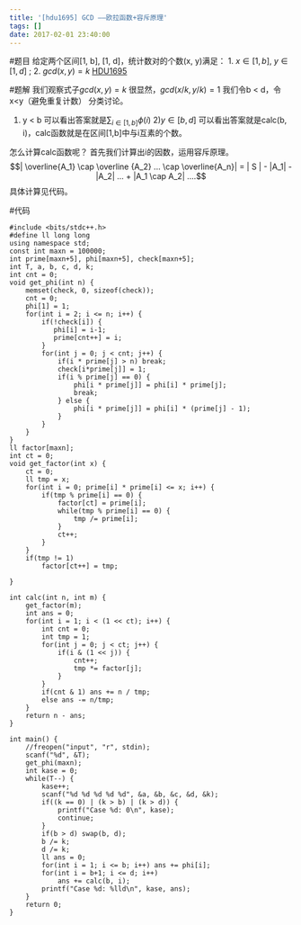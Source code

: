```yaml
---
title: '[hdu1695] GCD ——欧拉函数+容斥原理'
tags: []
date: 2017-02-01 23:40:00
---
```


#题目
给定两个区间[1, b], [1, d]，统计数对的个数(x, y)满足：
1\. $x \in [1, b]$, $y \in [1, d]$ ;
2\. $gcd(x, y) = k$
[HDU1695](http://acm.hdu.edu.cn/showproblem.php?pid=1695)

#题解
我们观察式子$gcd(x,y)=k$
很显然，$gcd(x/k, y/k) = 1$
我们令b < d，令x<y（避免重复计数）
分类讨论。
1) y < b
可以看出答案就是$\sum_{i \in [1, b]} \phi(i)$
2)$y \in [b, d]$
可以看出答案就是calc(b, i)，calc函数就是在区间[1,b]中与i互素的个数。

怎么计算calc函数呢？
首先我们计算出i的因数，运用容斥原理。
$$| \overline{A_1} \cap \overline {A_2} ... \cap \overline{A_n}| = | S | - |A_1| - |A_2| ... + |A_1 \cap A_2| ....$$
具体计算见代码。

#代码
```
#include <bits/stdc++.h>
#define ll long long
using namespace std;
const int maxn = 100000;
int prime[maxn+5], phi[maxn+5], check[maxn+5];
int T, a, b, c, d, k;
int cnt = 0;
void get_phi(int n) {
    memset(check, 0, sizeof(check));
    cnt = 0;
    phi[1] = 1; 
    for(int i = 2; i <= n; i++) {
        if(!check[i]) {
           phi[i] = i-1;
           prime[cnt++] = i;
        }
        for(int j = 0; j < cnt; j++) {
            if(i * prime[j] > n) break;
            check[i*prime[j]] = 1;
            if(i % prime[j] == 0) {
                phi[i * prime[j]] = phi[i] * prime[j];
                break;
            } else {
                phi[i * prime[j]] = phi[i] * (prime[j] - 1);
            }
        }
    }
}
ll factor[maxn];
int ct = 0;
void get_factor(int x) {
    ct = 0;
    ll tmp = x;
    for(int i = 0; prime[i] * prime[i] <= x; i++) {
        if(tmp % prime[i] == 0) {
            factor[ct] = prime[i];
            while(tmp % prime[i] == 0) {
                tmp /= prime[i];
            }
            ct++;
        }
    }
    if(tmp != 1) 
        factor[ct++] = tmp;

} 

int calc(int n, int m) {
    get_factor(m);
    int ans = 0;
    for(int i = 1; i < (1 << ct); i++) {
        int cnt = 0;
        int tmp = 1;
        for(int j = 0; j < ct; j++) {
            if(i & (1 << j)) {
                cnt++;
                tmp *= factor[j];
            }
        }
        if(cnt & 1) ans += n / tmp;
        else ans -= n/tmp;
    }
    return n - ans;
}

int main() {
    //freopen("input", "r", stdin);
    scanf("%d", &T);
    get_phi(maxn);
    int kase = 0;
    while(T--) {
        kase++;
        scanf("%d %d %d %d %d", &a, &b, &c, &d, &k);
        if((k == 0) | (k > b) | (k > d)) {
            printf("Case %d: 0\n", kase);
            continue;
        }
        if(b > d) swap(b, d);
        b /= k;
        d /= k;
        ll ans = 0;
        for(int i = 1; i <= b; i++) ans += phi[i];
        for(int i = b+1; i <= d; i++)
            ans += calc(b, i);
        printf("Case %d: %lld\n", kase, ans);
    }
    return 0;
}
```